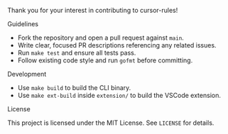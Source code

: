 Thank you for your interest in contributing to cursor-rules!

Guidelines

- Fork the repository and open a pull request against `main`.
- Write clear, focused PR descriptions referencing any related issues.
- Run `make test` and ensure all tests pass.
- Follow existing code style and run `gofmt` before committing.

Development

- Use `make build` to build the CLI binary.
- Use `make ext-build` inside `extension/` to build the VSCode extension.

License

This project is licensed under the MIT License. See `LICENSE` for details.


